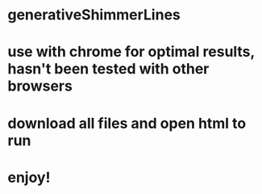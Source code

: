 # generativeShimmerLines
# use with chrome for optimal results, hasn't been tested with other browsers
# download all files and open html to run

# enjoy!
